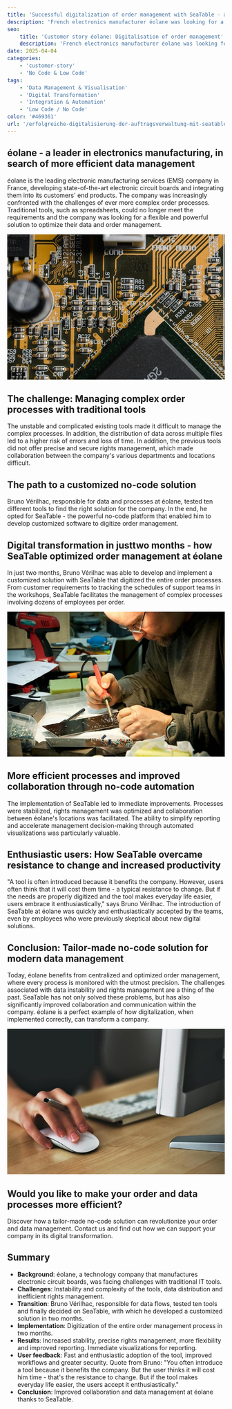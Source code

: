 ```yaml
---
title: 'Successful digitalization of order management with SeaTable - a use case from éolane'
description: 'French electronics manufacturer éolane was looking for a GDPR-compliant solution for their increasingly complex order management. They found SeaTable.'
seo:
    title: 'Customer story éolane: Digitalisation of order management'
    description: 'French electronics manufacturer éolane was looking for a GDPR-compliant solution for its increasingly complex order management system'
date: 2025-04-04
categories:
    - 'customer-story'
    - 'No Code & Low Code'
tags:
    - 'Data Management & Visualisation'
    - 'Digital Transformation'
    - 'Integration & Automation'
    - 'Low Code / No Code'
color: '#469361'
url: '/erfolgreiche-digitalisierung-der-auftragsverwaltung-mit-seatable-ein-use-case-von-eolane'
---
```


## éolane - a leader in electronics manufacturing, in search of more efficient data management

éolane is the leading electronic manufacturing services (EMS) company in France, developing state-of-the-art electronic circuit boards and integrating them into its customers' end products. The company was increasingly confronted with the challenges of ever more complex order processes. Traditional tools, such as spreadsheets, could no longer meet the requirements and the company was looking for a flexible and powerful solution to optimize their data and order management.

![Picture circuit boards from éolane](pexels-tima-miroshnichenko-6755080.jpg)

## The challenge: Managing complex order processes with traditional tools

The unstable and complicated existing tools made it difficult to manage the complex processes. In addition, the distribution of data across multiple files led to a higher risk of errors and loss of time. In addition, the previous tools did not offer precise and secure rights management, which made collaboration between the company's various departments and locations difficult.

## The path to a customized no-code solution

Bruno Vérilhac, responsible for data and processes at éolane, tested ten different tools to find the right solution for the company. In the end, he opted for SeaTable - the powerful no-code platform that enabled him to develop customized software to digitize order management.

## Digital transformation in justtwo months - how SeaTable optimized order management at éolane

In just two months, Bruno Vérilhac was able to develop and implement a customized solution with SeaTable that digitized the entire order processes. From customer requirements to tracking the schedules of support teams in the workshops, SeaTable facilitates the management of complex processes involving dozens of employees per order.

![Working on a circuit board from éolane](pexels-www-erzetich-com-2517330.jpg)

## More efficient processes and improved collaboration through no-code automation

The implementation of SeaTable led to immediate improvements. Processes were stabilized, rights management was optimized and collaboration between éolane's locations was facilitated. The ability to simplify reporting and accelerate management decision-making through automated visualizations was particularly valuable.

## Enthusiastic users: How SeaTable overcame resistance to change and increased productivity

"A tool is often introduced because it benefits the company. However, users often think that it will cost them time - a typical resistance to change. But if the needs are properly digitized and the tool makes everyday life easier, users embrace it enthusiastically," says Bruno Vérilhac. The introduction of SeaTable at éolane was quickly and enthusiastically accepted by the teams, even by employees who were previously skeptical about new digital solutions.

## Conclusion: Tailor-made no-code solution for modern data management

Today, éolane benefits from centralized and optimized order management, where every process is monitored with the utmost precision. The challenges associated with data instability and rights management are a thing of the past. SeaTable has not only solved these problems, but has also significantly improved collaboration and communication within the company. éolane is a perfect example of how digitalization, when implemented correctly, can transform a company.

![Digital order management with SeaTable](pexels-vojtech-okenka-127162-392018.jpg)

## Would you like to make your order and data processes more efficient?

Discover how a tailor-made no-code solution can revolutionize your order and data management. Contact us and find out how we can support your company in its digital transformation.

## Summary

- **Background**: éolane, a technology company that manufactures electronic circuit boards, was facing challenges with traditional IT tools.
- **Challenges**: Instability and complexity of the tools, data distribution and inefficient rights management.
- **Transition**: Bruno Vérilhac, responsible for data flows, tested ten tools and finally decided on SeaTable, with which he developed a customized solution in two months.
- **Implementation**: Digitization of the entire order management process in two months.
- **Results**: Increased stability, precise rights management, more flexibility and improved reporting. Immediate visualizations for reporting.
- **User feedback**: Fast and enthusiastic adoption of the tool, improved workflows and greater security. Quote from Bruno: "You often introduce a tool because it benefits the company. But the user thinks it will cost him time - that's the resistance to change. But if the tool makes everyday life easier, the users accept it enthusiastically."
- **Conclusion**: Improved collaboration and data management at éolane thanks to SeaTable.
